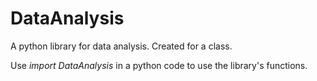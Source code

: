 # DataAnalysis
 A python library for data analysis. Created for a class.

Use _import DataAnalysis_ in a python code to use the library's functions. 
